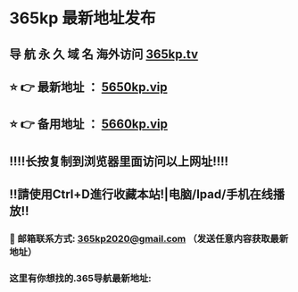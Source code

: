 # 365kp 最新地址发布 
## 导 航 永 久 域 名 海外访问 [365kp.tv](https://5650kp.vip)
## ⭐️ 👉 最新地址 ：       [5650kp.vip](https://5650kp.vip)
## ⭐️ 👉 备用地址 ：       [5660kp.vip](https://5660kp.vip)
## ‼️‼️长按复制到浏览器里面访问以上网址‼️‼️
## ‼️請使用Ctrl+D進行收藏本站!|电脑/Ipad/手机在线播放‼️
### 📧 邮箱联系方式: 365kp2020@gmail.com （发送任意内容获取最新地址）
### 这里有你想找的.365导航最新地址:    
